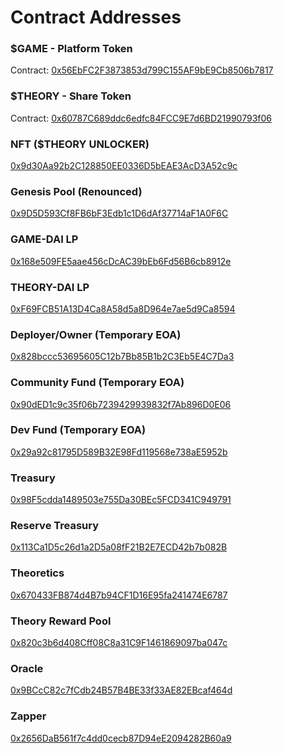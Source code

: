 # Contract Addresses

### $GAME - Platform Token

Contract: [0x56EbFC2F3873853d799C155AF9bE9Cb8506b7817](https://ftmscan.com/token/0x56EbFC2F3873853d799C155AF9bE9Cb8506b7817)

### $THEORY - Share Token

Contract: [0x60787C689ddc6edfc84FCC9E7d6BD21990793f06](https://ftmscan.com/token/0x60787C689ddc6edfc84FCC9E7d6BD21990793f06)

### NFT ($THEORY UNLOCKER)

[0x9d30Aa92b2C128850EE0336D5bEAE3AcD3A52c9c](https://ftmscan.com/address/0x9d30aa92b2c128850ee0336d5beae3acd3a52c9c)

### Genesis Pool (Renounced)

[0x9D5D593Cf8FB6bF3Edb1c1D6dAf37714aF1A0F6C](https://ftmscan.com/address/0x9D5D593Cf8FB6bF3Edb1c1D6dAf37714aF1A0F6C)

### GAME-DAI LP

[0x168e509FE5aae456cDcAC39bEb6Fd56B6cb8912e](https://ftmscan.com/token/0x168e509FE5aae456cDcAC39bEb6Fd56B6cb8912e)

### THEORY-DAI LP

[0xF69FCB51A13D4Ca8A58d5a8D964e7ae5d9Ca8594](https://ftmscan.com/token/0xF69FCB51A13D4Ca8A58d5a8D964e7ae5d9Ca8594)

### Deployer/Owner (Temporary EOA)

[0x828bccc53695605C12b7Bb85B1b2C3Eb5E4C7Da3](https://ftmscan.com/address/0x828bccc53695605C12b7Bb85B1b2C3Eb5E4C7Da3)

### Community Fund (Temporary EOA)

[0x90dED1c9c35f06b7239429939832f7Ab896D0E06](https://ftmscan.com/address/0x90dED1c9c35f06b7239429939832f7Ab896D0E06)

### Dev Fund (Temporary EOA)

[0x29a92c81795D589B32E98Fd119568e738aE5952b](https://ftmscan.com/address/0x29a92c81795D589B32E98Fd119568e738aE5952b)

### Treasury

[0x98F5cdda1489503e755Da30BEc5FCD341C949791](https://ftmscan.com/address/0x98F5cdda1489503e755Da30BEc5FCD341C949791)

### Reserve Treasury

[0x113Ca1D5c26d1a2D5a08fF21B2E7ECD42b7b082B](https://ftmscan.com/address/0x113Ca1D5c26d1a2D5a08fF21B2E7ECD42b7b082B)

### Theoretics

[0x670433FB874d4B7b94CF1D16E95fa241474E6787](https://ftmscan.com/address/0x670433FB874d4B7b94CF1D16E95fa241474E6787)

### Theory Reward Pool

[0x820c3b6d408Cff08C8a31C9F1461869097ba047c](https://ftmscan.com/address/0x820c3b6d408Cff08C8a31C9F1461869097ba047c)

### Oracle

[0x9BCcC82c7fCdb24B57B4BE33f33AE82EBcaf464d](https://ftmscan.com/address/0x9BCcC82c7fCdb24B57B4BE33f33AE82EBcaf464d)

### Zapper

[0x2656DaB561f7c4dd0cecb87D94eE2094282B60a9](https://ftmscan.com/address/0x2656DaB561f7c4dd0cecb87D94eE2094282B60a9)

